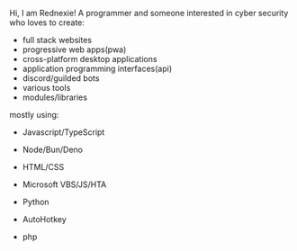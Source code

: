 Hi, I am Rednexie! A programmer and someone interested in cyber security who loves to create:

- full stack websites
- progressive web apps(pwa)
- cross-platform desktop applications
- application programming interfaces(api)
- discord/guilded bots
- various tools
- modules/libraries

mostly using:

- Javascript/TypeScript

- Node/Bun/Deno

- HTML/CSS

- Microsoft VBS/JS/HTA

- Python

- AutoHotkey

- php

